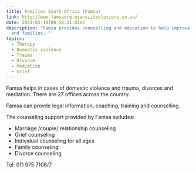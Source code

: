 ```yaml
---
title: Families South Africa (Famsa)
link: http://www.famsaorg.mzansiitsolutions.co.za/
date: 2024-03-18T00:58:31.810Z
description: "Famsa provides counselling and education to help improve marriages
  and families. "
topics:
  - Therapy
  - Domestic violence
  - Trauma
  - Divorce
  - Mediation
  - Grief
---
```

Famsa helps in cases of domestic violence and trauma, divorces and mediation. There are 27 offices across the country.

Famsa can provde legal information, coaching, training and counselling. 

The counseling support provided by Famsa includes: 

* Marriage /couple/ relationship counseling
* Grief counseling
* Individual counseling for all ages 
* Family counseling 
* Divorce counseling

Tel: 011 975 7106/7
